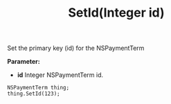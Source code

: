 ﻿---
uid: crmscript_ref_NSPaymentTerm_SetId
title: SetId(Integer id)
intellisense: NSPaymentTerm.SetId
keywords: NSPaymentTerm, SetId
so.topic: reference
---

Set the primary key (id) for the NSPaymentTerm

**Parameter:** 
 - **id** Integer NSPaymentTerm id.

```crmscript
NSPaymentTerm thing;
thing.SetId(123);
```

